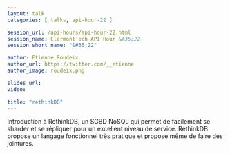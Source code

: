```yaml
---
layout: talk
categories: [ talks, api-hour-22 ]

session_url: /api-hours/api-hour-22.html
session_name: Clermont'ech API Hour &#35;22
session_short_name: "&#35;22"

author: Etienne Roudeix
author_url: https://twitter.com/__etienne
author_image: roudeix.png

slides_url:
video:

title: "rethinkDB"
---
```


Introduction à RethinkDB, un SGBD NoSQL qui permet de facilement se sharder et se répliquer pour un excellent niveau de service. RethinkDB propose un langage fonctionnel très pratique et propose même de faire des jointures.
